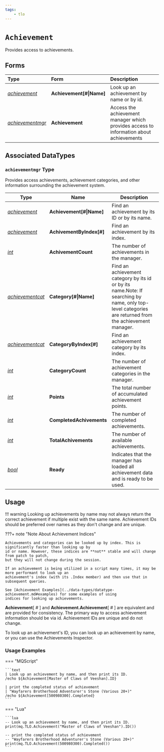 ```yaml
---
tags:
    - tlo
---
```


# `Achievement`

Provides access to achievements.

## Forms

| **Type** | **Form** | **Description** |
| :--- | :--- | :--- |
| [_achievement_](../data-types/datatype-achievement.md) | **Achievement[#\|Name]** | Look up an achievement by name or by id. |
| [_achievementmgr_](#achievementmgr-type) | **Achievement** | Access the achievement manager which provides access to information about achievements |

## Associated DataTypes

### `achievementmgr` Type

Provides access achievements, achievement categories, and other information surrounding the achievement system.

| Type | Name | Description |
| ---- | ---- | ---- |
| [_achievement_](../data-types/datatype-achievement.md)           | **Achievement[#\|Name]** |  Find an achievement by its ID or by its name.         |
| [_achievement_](../data-types/datatype-achievement.md)           | **AchivementByIndex[#]** |  Find an achievement by its index.                     |
| [_int_](../data-types/datatype-int.md)                           | **AchivementCount**      |  The number of achievements in the manager.            |
| [_achievementcat_](../data-types/datatype-achievementcat.md)     | **Category[#\|Name]**    |  Find an achievement category by its id or by its name.Note: If searching by name, only top-level categories are returned from the achievement manager.    |
| [_achievementcat_](../data-types/datatype-achievementcat.md)     | **CategoryByIndex[#]**   |  Find an achievement category by its index.            |
| [_int_](../data-types/datatype-int.md)                           | **CategoryCount**        |  The number of achievement categories in the manager.  |
| [_int_](../data-types/datatype-int.md)                           | **Points**               |  The total number of accumulated achievement points.    |
| [_int_](../data-types/datatype-int.md)                           | **CompletedAchivements** |  The number of completed achievements.    |
| [_int_](../data-types/datatype-int.md)                           | **TotalAchivements**     |  The number of available achievements.    |
| [_bool_](../data-types/datatype-bool.md)                         | **Ready**                |  Indicates that the manager has loaded all achievement data and is ready to be used.    |


## Usage

!!! warning
    Looking up achievements by name may not always return the correct achievement if multiple exist with the same name. Achievement IDs should
    be preferred over names as they don't change and are unique.

???+ note "Note About Achievement Indices"

    Achievements and categories can be looked up by index. This is significantly faster than looking up by
    id or name. However, these indices are **not** stable and will change from patch to patch,
    but they will not change during the session.

    If an achievement is being utilized in a script many times, it may be more performant to look up an
    achievement's index (with its .Index member) and then use that in subsequent queries.

    See [Achievement Examples](../data-types/datatype-achievement.md#examples) for some examples of using
    indices for looking up achievements.


**Achievement**[ _#_ ] and **Achievement.Achievement**[ _#_ ] are equivalent and are provided for consistency. The primary way to access achievement information should be via id. Achievement IDs are unique and do not change.

To look up an achievement's ID, you can look up an achievement by name, or you can use the Achievements Inspector.


### Usage Examples

=== "MQScript"

    ```text
    | Look up an achievement by name, and then print its ID.
    /echo ${Achievement[Master of Claws of Veeshan].ID}

    | print the completed status of achievement
    | "Wayfarers Brotherhood Adventurer's Stone (Various 20+)"
    /echo ${Achievement[500980300].Completed}
    ```

=== "Lua"

    ```lua
    -- Look up an achievement by name, and then print its ID.
    print(mq.TLO.Achievement("Master of Claws of Veeshan").ID())

    -- print the completed status of achievement
    -- "Wayfarers Brotherhood Adventurer's Stone (Various 20+)"
    print(mq.TLO.Achievement(500980300).Completed())
    ```
